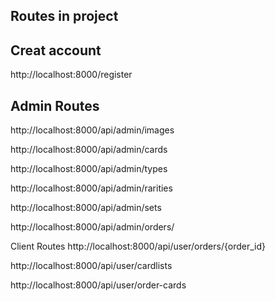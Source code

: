 Routes in project 
-----------------

Creat account
-------------
http://localhost:8000/register

Admin Routes
------------
http://localhost:8000/api/admin/images

http://localhost:8000/api/admin/cards

http://localhost:8000/api/admin/types

http://localhost:8000/api/admin/rarities

http://localhost:8000/api/admin/sets

http://localhost:8000/api/admin/orders/

Client Routes
http://localhost:8000/api/user/orders/{order_id}

http://localhost:8000/api/user/cardlists

http://localhost:8000/api/user/order-cards




